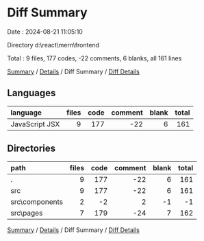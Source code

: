 # Diff Summary

Date : 2024-08-21 11:05:10

Directory d:\\react\\mern\\frontend

Total : 9 files,  177 codes, -22 comments, 6 blanks, all 161 lines

[Summary](results.md) / [Details](details.md) / Diff Summary / [Diff Details](diff-details.md)

## Languages
| language | files | code | comment | blank | total |
| :--- | ---: | ---: | ---: | ---: | ---: |
| JavaScript JSX | 9 | 177 | -22 | 6 | 161 |

## Directories
| path | files | code | comment | blank | total |
| :--- | ---: | ---: | ---: | ---: | ---: |
| . | 9 | 177 | -22 | 6 | 161 |
| src | 9 | 177 | -22 | 6 | 161 |
| src\\components | 2 | -2 | 2 | -1 | -1 |
| src\\pages | 7 | 179 | -24 | 7 | 162 |

[Summary](results.md) / [Details](details.md) / Diff Summary / [Diff Details](diff-details.md)